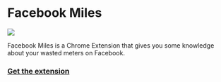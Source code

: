 Facebook Miles
==============

![](http://fat.gfycat.com/BasicBasicIndianjackal.gif)

Facebook Miles is a Chrome Extension that gives you some knowledge about your wasted meters on Facebook.

### [Get the extension](https://chrome.google.com/webstore/detail/facebook-meters/lidahpogefndcfoaihjfljgmcdlglbek?hl=de)
